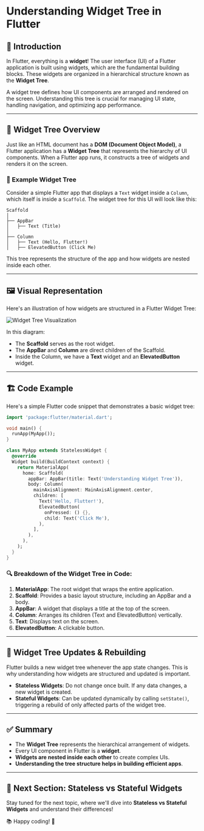 # Understanding Widget Tree in Flutter

## 📌 Introduction
In Flutter, everything is a **widget**! The user interface (UI) of a Flutter application is built using widgets, which are the fundamental building blocks. These widgets are organized in a hierarchical structure known as the **Widget Tree**.

A widget tree defines how UI components are arranged and rendered on the screen. Understanding this tree is crucial for managing UI state, handling navigation, and optimizing app performance.

---

## 🌳 Widget Tree Overview
Just like an HTML document has a **DOM (Document Object Model)**, a Flutter application has a **Widget Tree** that represents the hierarchy of UI components. When a Flutter app runs, it constructs a tree of widgets and renders it on the screen.

### 🔹 Example Widget Tree

Consider a simple Flutter app that displays a `Text` widget inside a `Column`, which itself is inside a `Scaffold`. The widget tree for this UI will look like this:

```plaintext
Scaffold
│
├── AppBar
│   ├── Text (Title)
│
├── Column
│   ├── Text (Hello, Flutter!)
│   ├── ElevatedButton (Click Me)
```

This tree represents the structure of the app and how widgets are nested inside each other.

---

## 🖼️ Visual Representation
Here's an illustration of how widgets are structured in a Flutter Widget Tree:

![Widget Tree Visualization](https://raw.githubusercontent.com/flutter/assets-for-api-docs/main/assets/widgets/widget_tree.png)

In this diagram:
- The **Scaffold** serves as the root widget.
- The **AppBar** and **Column** are direct children of the Scaffold.
- Inside the Column, we have a **Text** widget and an **ElevatedButton** widget.

---

## 🏗️ Code Example
Here's a simple Flutter code snippet that demonstrates a basic widget tree:

```dart
import 'package:flutter/material.dart';

void main() {
  runApp(MyApp());
}

class MyApp extends StatelessWidget {
  @override
  Widget build(BuildContext context) {
    return MaterialApp(
      home: Scaffold(
        appBar: AppBar(title: Text('Understanding Widget Tree')),
        body: Column(
          mainAxisAlignment: MainAxisAlignment.center,
          children: [
            Text('Hello, Flutter!'),
            ElevatedButton(
              onPressed: () {},
              child: Text('Click Me'),
            ),
          ],
        ),
      ),
    );
  }
}
```

### 🔍 Breakdown of the Widget Tree in Code:
1. **MaterialApp**: The root widget that wraps the entire application.
2. **Scaffold**: Provides a basic layout structure, including an AppBar and a body.
3. **AppBar**: A widget that displays a title at the top of the screen.
4. **Column**: Arranges its children (Text and ElevatedButton) vertically.
5. **Text**: Displays text on the screen.
6. **ElevatedButton**: A clickable button.

---

## 🔄 Widget Tree Updates & Rebuilding
Flutter builds a new widget tree whenever the app state changes. This is why understanding how widgets are structured and updated is important.

- **Stateless Widgets**: Do not change once built. If any data changes, a new widget is created.
- **Stateful Widgets**: Can be updated dynamically by calling `setState()`, triggering a rebuild of only affected parts of the widget tree.

---

## ✅ Summary
- The **Widget Tree** represents the hierarchical arrangement of widgets.
- Every UI component in Flutter is a **widget**.
- **Widgets are nested inside each other** to create complex UIs.
- **Understanding the tree structure helps in building efficient apps**.

---

## 🎯 Next Section: Stateless vs Stateful Widgets
Stay tuned for the next topic, where we'll dive into **Stateless vs Stateful Widgets** and understand their differences!

📚 Happy coding! 🚀
